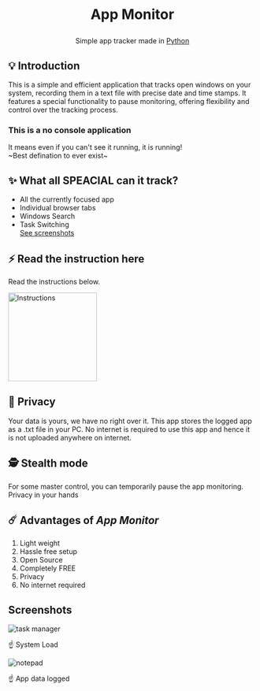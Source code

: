 # <p align="center">**App Monitor**</p>
<p align="center">Simple app tracker made in <a href='https://www.python.org'>Python</a></p>

## 💡 Introduction
This is a simple and efficient application that tracks open windows on your system, recording them in a text file with precise date and time stamps. It features a special functionality to pause monitoring, offering flexibility and control over the tracking process.

### This is a no console application
It means even if you can't see it running, it is running!<br/>~Best defination to ever exist~

## ✨ What all SPEACIAL can it track?
- All the currently focused app
- Individual browser tabs
- Windows Search
- Task Switching
<br/>[See screenshots](#screenshots)
## ⚡️ Read the instruction here
Read the instructions below.

<a href="/docs/INSTRUCTION.md" target="_blank"><img src="https://user-images.githubusercontent.com/42001064/196041925-64f81f75-8bee-42ac-a234-a93339bc8cdc.png" alt="Instructions" width="180px" ></a>
## 🔏 Privacy
Your data is yours, we have no right over it.
This app stores the logged app as a .txt file in your PC. No internet is required to use this app and hence it is not uploaded anywhere on internet.
## 🕵️ Stealth mode
For some master control, you can temporarily pause the app monitoring. Privacy in your hands
## ☄️ Advantages of *App Monitor*
1. Light weight
2. Hassle free setup
3. Open Source
4. Completely FREE
5. Privacy
6. No internet required

## Screenshots
![task manager](https://github.com/aneeshshukla/app_tracker/blob/main/docs/images/task%20manager.png)

☝️ System Load

![notepad](https://github.com/aneeshshukla/app_tracker/blob/main/docs/images/notepad.png)

☝️ App data logged
